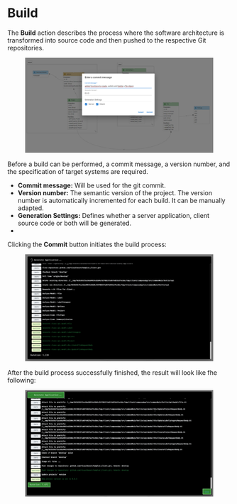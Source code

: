 # Build

The **Build** action describes the process where the software architecture is transformed into source code and then pushed to the respective Git repositories.&#x20;

<figure><img src="../.gitbook/assets/image (2) (1) (1).png" alt=""><figcaption></figcaption></figure>

Before a build can be performed, a commit message, a version number, and the specification of target systems are required.

* **Commit message:** Will be used for the git commit.
* **Version number:** The semantic version of the project. The version number is automatically incremented for each build. It can be manually adapted.
* **Generation Settings:** Defines whether a server application, client source code or both will be generated.
*

Clicking the **Commit** button initiates the build process:

<figure><img src="../.gitbook/assets/image (3) (1).png" alt=""><figcaption></figcaption></figure>

After the build process successfully finished, the result will look like fhe following:

<figure><img src="../.gitbook/assets/image (4).png" alt=""><figcaption></figcaption></figure>
